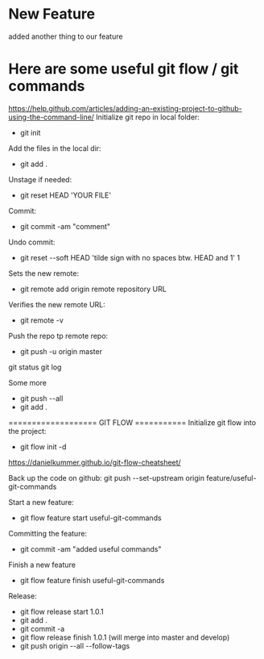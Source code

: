 # New Feature

added another thing to our feature


# Here are some useful git flow / git commands
https://help.github.com/articles/adding-an-existing-project-to-github-using-the-command-line/
Initialize git repo in local folder:
- git init

Add the files in the local dir:
- git add . 

Unstage if needed:
- git reset HEAD 'YOUR FILE'

Commit:
- git commit -am "comment"

Undo commit:
- git reset --soft HEAD 'tilde sign with no spaces btw. HEAD and 1' 1

Sets the new remote:
- git remote add origin remote repository URL

Verifies the new remote URL:
- git remote -v

Push the repo tp remote repo:
- git push -u origin master

git status
git log

Some more
- git push --all
- git add .


=================== GIT FLOW ===========
Initialize git flow into the project:
- git flow init -d


https://danielkummer.github.io/git-flow-cheatsheet/


Back up the code on github:
git push --set-upstream origin feature/useful-git-commands

Start a new feature:
- git flow feature start useful-git-commands

Committing the feature:
- git commit -am "added useful commands"

Finish a new feature
- git flow feature finish useful-git-commands

Release:
- git flow release start 1.0.1
- git add .
- git commit -a
- git flow release finish 1.0.1 (will merge into master and develop)
- git push origin --all --follow-tags



